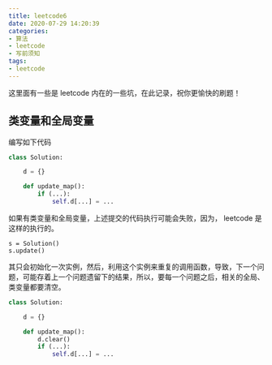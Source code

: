 ```yaml
---
title: leetcode6
date: 2020-07-29 14:20:39
categories:
- 算法
- leetcode
- 写前须知
tags:
- leetcode
---
```

这里面有一些是 leetcode 内在的一些坑，在此记录，祝你更愉快的刷题！

<!-- more -->

## 类变量和全局变量

编写如下代码

```python
class Solution:

	d = {}

	def update_map():
		if (...):
			self.d[...] = ...
```

如果有类变量和全局变量，上述提交的代码执行可能会失败，因为， leetcode 是这样的执行的。

	s = Solution()
	s.update()

其只会初始化一次实例，然后，利用这个实例来重复的调用函数，导致，下一个问题，可能存着上一个问题遗留下的结果，所以，要每一个问题之后，相关的全局、类变量都要清空。

```python
class Solution:

	d = {}

	def update_map():
		d.clear()
		if (...):
			self.d[...] = ...
```

